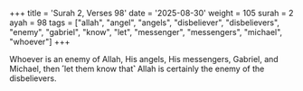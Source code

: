 +++
title = 'Surah 2, Verses 98'
date = '2025-08-30'
weight = 105
surah = 2
ayah = 98
tags = ["allah", "angel", "angels", "disbeliever", "disbelievers", "enemy", "gabriel", "know", "let", "messenger", "messengers", "michael", "whoever"]
+++

Whoever is an enemy of Allah, His angels, His messengers, Gabriel, and Michael, then ˹let them know that˺ Allah is certainly the enemy of the disbelievers.